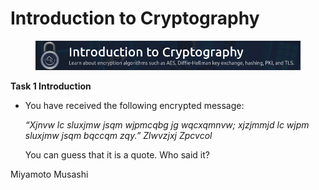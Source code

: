 # Introduction to Cryptography

<figure><img src=".gitbook/assets/Introduction to cryptography-THM room image.png" alt=""><figcaption></figcaption></figure>



**Task 1 Introduction**

*   You have received the following encrypted message:

    _“Xjnvw lc sluxjmw jsqm wjpmcqbg jg wqcxqmnvw; xjzjmmjd lc wjpm sluxjmw jsqm bqccqm zqy.” Zlwvzjxj Zpcvcol_

    You can guess that it is a quote. Who said it?

Miyamoto Musashi





